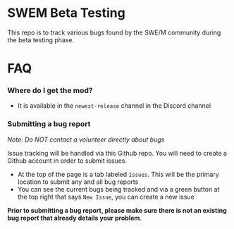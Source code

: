 # SWEM Beta Testing

This repo is to track various bugs found by the SWE/M community during the beta testing phase.

# FAQ

### Where do I get the mod?   

- It is available in the `newest-release` channel in the Discord channel  

### Submitting a bug report
*Note: Do NOT contact a volunteer directly about bugs*   

Issue tracking will be handled via this Github repo. You will need to create a Github account in order to submit issues.  

* At the top of the page is a tab labeled `Issues`. 
  This will be the primary location to submit any and all bug reports  
* You can see the current bugs being tracked and via a green button at the top right that says `New Issue`, you can create a new issue  
 
**Prior to submitting a bug report, please make sure there is not an existing bug report that already details your problem**.  
